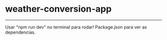 # weather-conversion-app  
--------  

Usar "npm run dev" no terminal para rodar!
Package.json para ver as dependencias.
